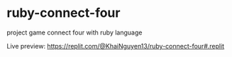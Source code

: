 # ruby-connect-four
project game connect four with ruby language

Live preview: https://replit.com/@KhaiNguyen13/ruby-connect-four#.replit
